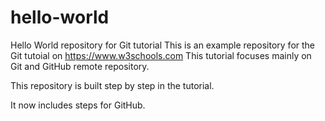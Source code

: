 # hello-world
Hello World repository for Git tutorial
This is an example repository for the Git tutoial on https://www.w3schools.com
This tutorial focuses mainly on Git and GitHub remote repository.

This repository is built step by step in the tutorial.

It now includes steps for GitHub.
